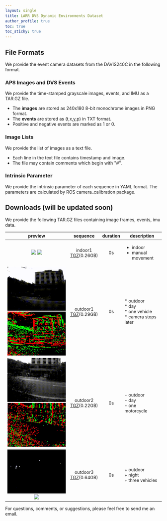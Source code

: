 ```yaml
---
layout: single
title: LARR DVS Dynamic Environments Dataset
author_profile: true
toc: true
toc_sticky: true
---
```


## File Formats
We provide the event camera datasets from the DAVIS240C in the following format.

### APS Images and DVS Events

We provide the time-stamped grayscale images, events, and IMU as a TAR.GZ file. 

* The **images** are stored as 240x180 8-bit monochrome images in PNG format.
* The **events** are stored as (t,x,y,p) in TXT format.
* Positive and negative events are marked as 1 or 0.

### Image Lists

We provide the list of images as a text file.
	
* Each line in the text file contains timestamp and image.
* The file may contain comments which begin with "#".

### Intrinsic Parameter

We provide the intrinsic parameter of each sequence in YAML format. The parameters are calculated by ROS camera_calibration package.

## Downloads (will be updated soon)

We provide the following TAR.GZ files containing image frames, events, imu data.

| preview | sequence | duration | description |
|:-------:|:--------:|:--------:|-------------|
| <img src="/assets/image/thumbnail/indoor1_image.gif" width=200/> <img src="/assets/image/thumbnail/indoor1_event.gif" width=200/> | indoor1 <br> [TGZ](https://icsl.snu.ac.kr/sangillee/rgbd_dataset_one_object_static.tgz)(0.26GB) | 0s | <ul><li>indoor</li><li>manual movement</li></ul> |
| <img src="/assets/image/thumbnail/outdoor1_image.gif" width=200/> <img src="/assets/image/thumbnail/outdoor1_event.gif" width=200/> | outdoor1 <br> [TGZ](https://icsl.snu.ac.kr/sangillee/rgbd_dataset_two_object_static.tgz)(0.29GB) | 0s | * outdoor <br> * day <br> * one vehicle <br> * camera stops later |
| <img src="/assets/image/thumbnail/outdoor2_image.gif" width=200/> <img src="/assets/image/thumbnail/outdoor2_event.gif" width=200/> | outdoor2 <br> [TGZ](https://icsl.snu.ac.kr/sangillee/rgbd_dataset_place_items.tgz)(0.22GB) | 0s | - outdoor <br> - day <br> - one motorcycle |
| <img src="/assets/image/thumbnail/outdoor3_image.gif" width=200/> <img src="/assets/image/thumbnail/outdoor3_event.gif" width=200/> | outdoor3 <br> [TGZ](https://icsl.snu.ac.kr/sangillee/rgbd_dataset_flight_static.tgz)(0.64GB) | 0s | + outdoor <br> + night <br> + three vehicles |

For questions, comments, or suggestions, please feel free to send me an email.
